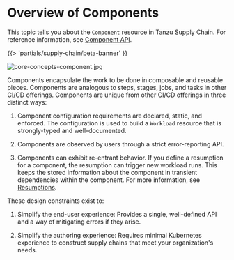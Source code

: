 # Overview of Components

This topic tells you about the `Component` resource in Tanzu Supply Chain.
For reference information, see [Component API](../../reference/api/component.hbs.md).

{{> 'partials/supply-chain/beta-banner' }}

![core-concepts-component.jpg](./images/core-concepts-component.jpg)

Components encapsulate the work to be done in composable and reusable pieces.
Components are analogous to steps, stages, jobs, and tasks in other CI/CD offerings.
Components are unique from other CI/CD offerings in three distinct ways:

1. Component configuration requirements are declared, static, and enforced.
  The configuration is used to build a `Workload` resource that is strongly-typed and well-documented.

2. Components are observed by users through a strict error-reporting API.

3. Components can exhibit re-entrant behavior. If you define a resumption for a component, the
   resumption can trigger new workload runs. This keeps the stored information about the component
   in transient dependencies within the component. For more information, see [Resumptions](resumptions.hbs.md).

These design constraints exist to:

1. Simplify the end-user experience: Provides a single, well-defined API and a way of mitigating
   errors if they arise.

2. Simplify the authoring experience: Requires minimal Kubernetes experience to construct
   supply chains that meet your organization's needs.

<!--
[SupplyChain]: ./supply-chains.hbs.md
[SupplyChains]: ./supply-chains.hbs.md
[Workload]: ./workloads.hbs.md
[Workloads]: ./workloads.hbs.md
[WorkloadRuns]: ./workload-runs.hbs.md
[WorkloadRun]: ./workload-runs.hbs.md
[Resumptions]: ./resumptions.hbs.md
[Resumption]: ./resumptions.hbs.md
-->
